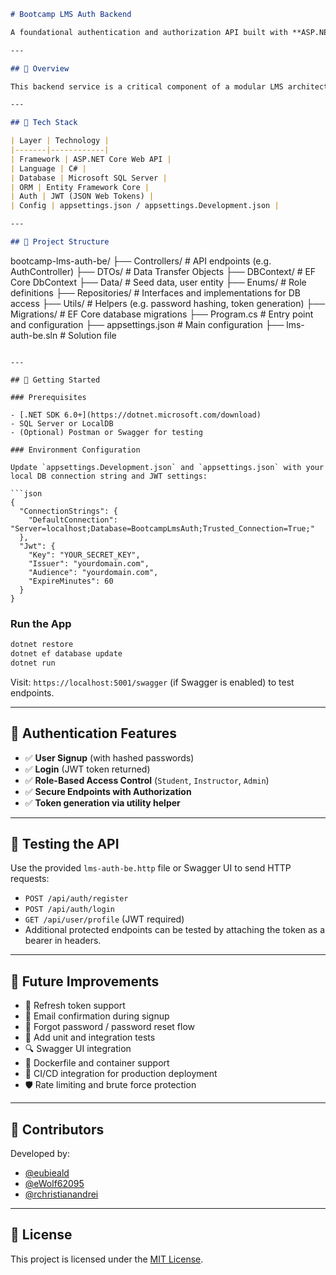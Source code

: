 ```md
# Bootcamp LMS Auth Backend

A foundational authentication and authorization API built with **ASP.NET Core**, **C#**, and **Microsoft SQL Server**. This service handles user registration, login, role-based access control, and token issuance for a Bootcamp Learning Management System.

---

## 📌 Overview

This backend service is a critical component of a modular LMS architecture. It focuses solely on **user identity**, **authentication**, and **authorization logic** — enabling secure access to different parts of the LMS based on user roles (e.g., Student, Instructor, Admin).

---

## 🔧 Tech Stack

| Layer | Technology |
|-------|------------|
| Framework | ASP.NET Core Web API |
| Language | C# |
| Database | Microsoft SQL Server |
| ORM | Entity Framework Core |
| Auth | JWT (JSON Web Tokens) |
| Config | appsettings.json / appsettings.Development.json |

---

## 📁 Project Structure

```

bootcamp-lms-auth-be/
├── Controllers/         # API endpoints (e.g. AuthController)
├── DTOs/                # Data Transfer Objects
├── DBContext/           # EF Core DbContext
├── Data/                # Seed data, user entity
├── Enums/               # Role definitions
├── Repositories/        # Interfaces and implementations for DB access
├── Utils/               # Helpers (e.g. password hashing, token generation)
├── Migrations/          # EF Core database migrations
├── Program.cs           # Entry point and configuration
├── appsettings.json     # Main configuration
├── lms-auth-be.sln      # Solution file

````

---

## 🚀 Getting Started

### Prerequisites

- [.NET SDK 6.0+](https://dotnet.microsoft.com/download)
- SQL Server or LocalDB
- (Optional) Postman or Swagger for testing

### Environment Configuration

Update `appsettings.Development.json` and `appsettings.json` with your local DB connection string and JWT settings:

```json
{
  "ConnectionStrings": {
    "DefaultConnection": "Server=localhost;Database=BootcampLmsAuth;Trusted_Connection=True;"
  },
  "Jwt": {
    "Key": "YOUR_SECRET_KEY",
    "Issuer": "yourdomain.com",
    "Audience": "yourdomain.com",
    "ExpireMinutes": 60
  }
}
````

### Run the App

```bash
dotnet restore
dotnet ef database update
dotnet run
```

Visit: `https://localhost:5001/swagger` (if Swagger is enabled) to test endpoints.

---

## 🔐 Authentication Features

* ✅ **User Signup** (with hashed passwords)
* ✅ **Login** (JWT token returned)
* ✅ **Role-Based Access Control** (`Student`, `Instructor`, `Admin`)
* ✅ **Secure Endpoints with Authorization**
* ✅ **Token generation via utility helper**

---

## 🧪 Testing the API

Use the provided `lms-auth-be.http` file or Swagger UI to send HTTP requests:

* `POST /api/auth/register`
* `POST /api/auth/login`
* `GET /api/user/profile` (JWT required)
* Additional protected endpoints can be tested by attaching the token as a bearer in headers.

---

## 🧭 Future Improvements

* 🔄 Refresh token support
* 📧 Email confirmation during signup
* 🔐 Forgot password / password reset flow
* 🧪 Add unit and integration tests
* 🔍 Swagger UI integration
* 🐳 Dockerfile and container support
* 🚀 CI/CD integration for production deployment
* 🛡 Rate limiting and brute force protection

---

## 🤝 Contributors

Developed by:

* [@eubieald](https://github.com/eubieald)
* [@eWolf62095](https://github.com/eWolf62095)
* [@rchristianandrei](https://github.com/rchristianandrei)

---

## 📄 License

This project is licensed under the [MIT License](LICENSE).
```
